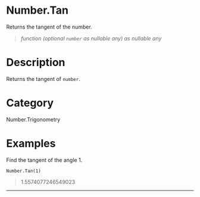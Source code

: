 # Number.Tan
Returns the tangent of the number.
> _function (optional <code>number</code> as nullable any) as nullable any_

# Description 
Returns the tangent of <code>number</code>.
# Category 
Number.Trigonometry
# Examples 
Find the tangent of the angle 1.
```
Number.Tan(1)
```
> 1.5574077246549023 
***
